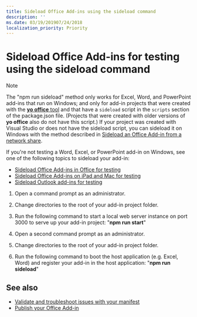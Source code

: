 ```yaml
---
title: Sideload Office Add-ins using the sideload command
description: ''
ms.date: 03/19/201907/24/2018
localization_priority: Priority
---
```


# Sideload Office Add-ins for testing using the **sideload command**
 >[!NOTE]
>The "npm run sideload" method only works for Excel, Word, and PowerPoint add-ins that run on Windows; and only for add-in projects that were created with the [**yo office** tool](https://github.com/OfficeDev/generator-office) and that have a `sideload` script in the `scripts` section of the package.json file. (Projects that were created with older versions of **yo office** also do not have this script.) If your project was created with Visual Studio or does not have the sideload script, you can sideload it on Windows with the method described in [Sideload an Office Add-in from a network share](create-a-network-shared-folder-catalog-for-task-pane-and-content-add-ins.md).
>
> If you're not testing a Word, Excel, or PowerPoint add-in on Windows, see one of the following topics to sideload your add-in:
> 
> - [Sideload Office Add-ins in Office for testing](sideload-office-add-ins-for-testing.md)
> - [Sideload Office Add-ins on iPad and Mac for testing](sideload-an-office-add-in-on-ipad-and-mac.md)
> - [Sideload Outlook add-ins for testing](/outlook/add-ins/sideload-outlook-add-ins-for-testing)

1. Open a command prompt as an administrator.

2. Change directories to the root of your add-in project folder.

3. Run the following command to start a local web server instance on port 3000 to serve up your add-in project: "**npm run start**"

4. Open a second command prompt as an administrator.

5. Change directories to the root of your add-in project folder.

6. Run the following command to boot the host application (e.g. Excel, Word) and register your add-in in the host application: "**npm run sideload**"

## See also

- [Validate and troubleshoot issues with your manifest](troubleshoot-manifest.md)
- [Publish your Office Add-in](../publish/publish.md)
